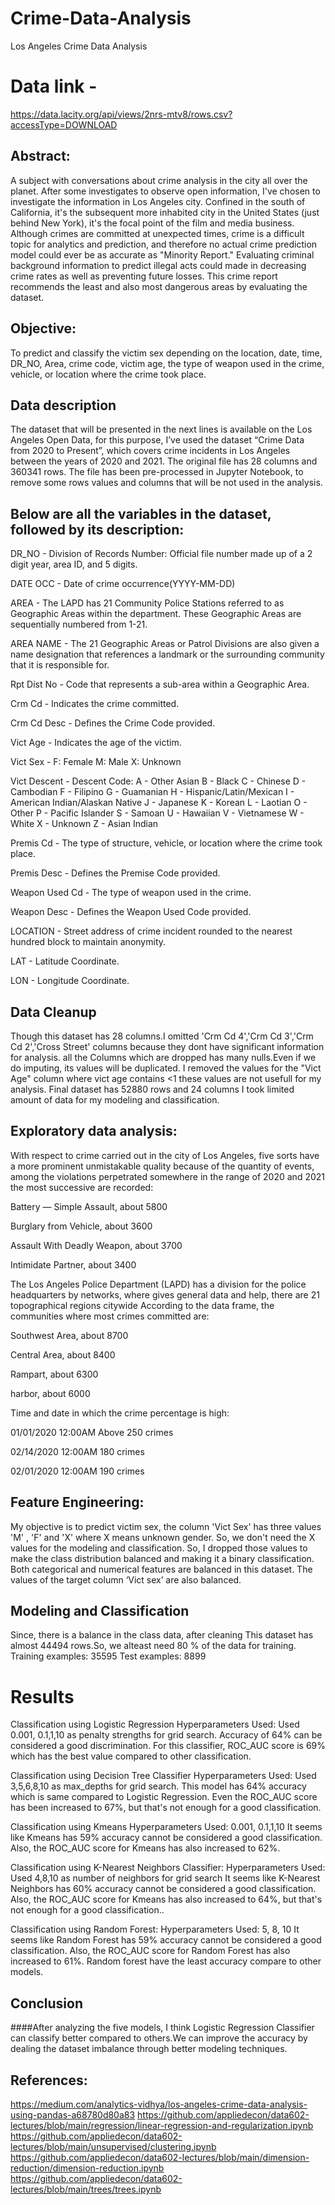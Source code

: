 # Crime-Data-Analysis
Los Angeles Crime Data Analysis
# Data link -
https://data.lacity.org/api/views/2nrs-mtv8/rows.csv?accessType=DOWNLOAD

## Abstract:
A subject with conversations about crime analysis in the city all over the planet. After some investigates to observe open information, I've chosen to investigate the information in Los Angeles city. Confined in the south of California, it's the subsequent more inhabited city in the United States (just behind New York), it's the focal point of the film and media business.
Although crimes are committed at unexpected times, crime is a difficult topic for analytics and prediction, and therefore no actual crime prediction model could ever be as accurate as "Minority Report." 
Evaluating criminal background information to predict illegal acts could made in decreasing crime rates as well as preventing future losses. 
This crime report recommends the least and also most dangerous areas by evaluating the dataset.

## Objective:
To predict and classify the victim sex depending on the location, date, time, DR_NO, Area, crime code, victim age, the type of weapon used in the crime, vehicle, or location where the crime took place.

## Data description
The dataset that will be presented in the next lines is available on the Los Angeles Open Data, for this purpose, I’ve used the dataset “Crime Data from 2020 to Present”, which covers crime incidents in Los Angeles between the years of 2020 and 2021. The original file has 28 columns and 360341 rows. The file has been pre-processed in Jupyter Notebook, to remove some rows values and columns that will be not used in the analysis.

## Below are all the variables in the dataset, followed by its description:
DR_NO - Division of Records Number: Official file number made up of a 2 digit year, area ID, and 5 digits.

DATE OCC - Date of crime occurrence(YYYY-MM-DD)

AREA - The LAPD has 21 Community Police Stations referred to as Geographic Areas within the department. These Geographic Areas are sequentially numbered from 1-21.

AREA NAME - The 21 Geographic Areas or Patrol Divisions are also given a name designation that references a landmark or the surrounding community that it is responsible for.

Rpt Dist No - Code that represents a sub-area within a Geographic Area.

Crm Cd - Indicates the crime committed.

Crm Cd Desc - Defines the Crime Code provided.

Vict Age - Indicates the age of the victim.

Vict Sex - F: Female M: Male X: Unknown

Vict Descent - Descent Code: A - Other Asian B - Black C - Chinese D - Cambodian F - Filipino G - Guamanian H - Hispanic/Latin/Mexican I - American Indian/Alaskan Native J - Japanese K - Korean L - Laotian O - Other P - Pacific Islander S - Samoan U - Hawaiian V - Vietnamese W - White X - Unknown Z - Asian Indian

Premis Cd - The type of structure, vehicle, or location where the crime took place.

Premis Desc - Defines the Premise Code provided.

Weapon Used Cd - The type of weapon used in the crime.

Weapon Desc - Defines the Weapon Used Code provided.

LOCATION - Street address of crime incident rounded to the nearest hundred block to maintain anonymity.

LAT - Latitude Coordinate. 

LON - Longitude Coordinate.

## Data Cleanup

Though this dataset has 28 columns.I omitted 'Crm Cd 4','Crm Cd 3','Crm Cd 2','Cross Street' columns because they dont have significant information for analysis.
all the Columns which are dropped  has many nulls.Even if we do imputing, its values will be duplicated. I removed the values for the "Vict Age" column where vict age contains <1 these values are not usefull for my analysis. Final dataset has 52880 rows and 24 columns I took limited amount of data for my modeling and classification.

## Exploratory data analysis:

With respect to crime carried out in the city of Los Angeles, five sorts have a more prominent unmistakable quality because of the quantity of events, among the violations perpetrated somewhere in the range of 2020 and 2021 the most successive are recorded:

Battery — Simple Assault, about 5800

Burglary from Vehicle, about 3600

Assault With Deadly Weapon, about 3700

Intimidate Partner, about 3400

The Los Angeles Police Department (LAPD) has a division for the police headquarters by networks, where gives general data and help, there are 21 topographical regions citywide According to the data frame, the communities where most crimes committed are:

Southwest Area, about 8700

Central Area, about 8400

Rampart, about 6300

harbor, about 6000

Time and date in which the crime percentage is high:

01/01/2020 12:00AM Above 250 crimes

02/14/2020 12:00AM 180 crimes

02/01/2020 12:00AM 190 crimes


## Feature Engineering:

My objective is to predict victim sex, the column 'Vict Sex' has three values 'M' , 'F' and 'X' where X means unknown gender. So, we don't need the X values for the modeling and classification. So, I dropped those values to make the class distribution balanced and making it a binary classification.
Both categorical and numerical features are balanced in this dataset. 
The values of the target column ‘Vict sex’ are also balanced. 




## Modeling and Classification

Since, there is a balance in the class data, after cleaning This dataset has almost 44494 rows.So, we alteast need 80 % of the data for training.
Training examples: 35595
Test examples: 8899

# Results
Classification using Logistic Regression
Hyperparameters Used: Used 0.001, 0.1,1,10 as penalty strengths for grid search.
Accuracy of 64% can be considered a good discrimination.
For this classifier, ROC_AUC score is 69% which has the best value compared to other classification.

Classification using Decision Tree Classifier
Hyperparameters Used: Used 3,5,6,8,10 as max_depths for grid search.
This model has 64% accuracy which is same compared to Logistic Regression.
Even the ROC_AUC score has been increased to 67%, but that's not enough for a good classification.

Classification using Kmeans
Hyperparameters Used:  0.001, 0.1,1,10 
It seems like Kmeans has 59% accuracy cannot be considered a good classification.
Also, the ROC_AUC score for Kmeans has also increased to 62%.

Classification using K-Nearest Neighbors Classifier:
Hyperparameters Used: Used 4,8,10 as number of neighbors for grid search
It seems like K-Nearest Neighbors has 60% accuracy cannot be considered a good classification.
Also, the ROC_AUC score for Kmeans has also increased to 64%, but that's not enough for a good classification..

Classification using Random Forest:
Hyperparameters Used:  5, 8, 10 
It seems like Random Forest has 59% accuracy cannot be considered a good classification.
Also, the ROC_AUC score for Random Forest has also increased to 61%. Random forest have the least accuracy compare to other models.

## Conclusion
####After analyzing the five models, I think Logistic Regression Classifier can classify better compared to others.We can improve the accuracy by dealing the dataset imbalance through better modeling techniques.




## References:
https://medium.com/analytics-vidhya/los-angeles-crime-data-analysis-using-pandas-a68780d80a83
https://github.com/appliedecon/data602-lectures/blob/main/regression/linear-regression-and-regularization.ipynb
https://github.com/appliedecon/data602-lectures/blob/main/unsupervised/clustering.ipynb
https://github.com/appliedecon/data602-lectures/blob/main/dimension-reduction/dimension-reduction.ipynb
https://github.com/appliedecon/data602-lectures/blob/main/trees/trees.ipynb

